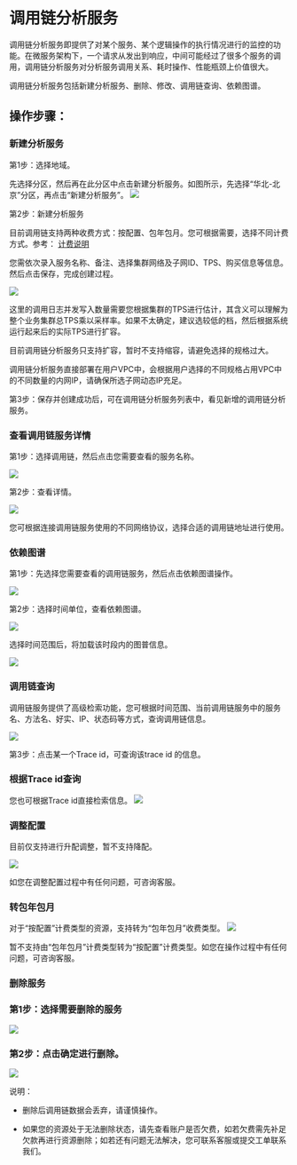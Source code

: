 #  调用链分析服务
调用链分析服务即提供了对某个服务、某个逻辑操作的执行情况进行的监控的功能。在微服务架构下，一个请求从发出到响应，中间可能经过了很多个服务的调用，调用链分析服务对分析服务调用关系、耗时操作、性能瓶颈上价值很大。
	
调用链分析服务包括新建分析服务、删除、修改、调用链查询、依赖图谱。

## 操作步骤：

### 新建分析服务

第1步：选择地域。

先选择分区，然后再在此分区中点击新建分析服务。如图所示，先选择“华北-北京”分区，再点击“新建分析服务”。
   ![](../../../../../image/Internet-Middleware/JD-Distributed-Service-Framework/dyl-list-1.png)
   
   
第2步：新建分析服务

目前调用链支持两种收费方式：按配置、包年包月。您可根据需要，选择不同计费方式。参考： [计费说明](../../Pricing/Billing-Overview.md)

您需依次录入服务名称、备注、选择集群网络及子网ID、TPS、购买信息等信息。然后点击保存，完成创建过程。

   ![](../../../../../image/Internet-Middleware/JD-Distributed-Service-Framework/dyl-create-bnby.png)
   
这里的调用日志并发写入数量需要您根据集群的TPS进行估计，其含义可以理解为整个业务集群总TPS乘以采样率。如果不太确定，建议选较低的档，然后根据系统运行起来后的实际TPS进行扩容。

目前调用链分析服务只支持扩容，暂时不支持缩容，请避免选择的规格过大。

调用链分析服务直接部署在用户VPC中，会根据用户选择的不同规格占用VPC中的不同数量的内网IP，请确保所选子网动态IP充足。
 
第3步：保存并创建成功后，可在调用链分析服务列表中，看见新增的调用链分析服务。


### 查看调用链服务详情


第1步：选择调用链，然后点击您需要查看的服务名称。

  ![](../../../../../image/Internet-Middleware/JD-Distributed-Service-Framework/dyl-list-1.png)
   

第2步：查看详情。
 
   ![](../../../../../image/Internet-Middleware/JD-Distributed-Service-Framework/dyl-detail-1.png)

您可根据连接调用链服务使用的不同网络协议，选择合适的调用链地址进行使用。



###  依赖图谱

第1步：先选择您需要查看的调用链服务，然后点击依赖图谱操作。

![](../../../../../image/Internet-Middleware/JD-Distributed-Service-Framework/dyl-list-1.png)
   
    
第2步：选择时间单位，查看依赖图谱。

   ![](../../../../../image/Internet-Middleware/JD-Distributed-Service-Framework/dyl-yltp-xzsj.png)
 
 选择时间范围后，将加载该时段内的图普信息。
 
   ![](../../../../../image/Internet-Middleware/JD-Distributed-Service-Framework/dyl-yltp-1.png)
   
 ###  调用链查询
 
 调用链服务提供了高级检索功能，您可根据时间范围、当前调用链服务中的服务名、方法名、好实、IP、状态码等方式，查询调用链信息。

 ![](../../../../../image/Internet-Middleware/JD-Distributed-Service-Framework/dyl-dylcx.png)
   
第3步：点击某一个Trace id，可查询该trace id 的信息。
  
   

 ###  根据Trace id查询
 
 您也可根据Trace id直接检索信息。
 ![](../../../../../image/Internet-Middleware/JD-Distributed-Service-Framework/dyl-traceid-cx.png)


###   调整配置

目前仅支持进行升配调整，暂不支持降配。

![](../../../../../image/Internet-Middleware/JD-Distributed-Service-Framework/dyl-tzpz.png)
 
如您在调整配置过程中有任何问题，可咨询客服。

###   转包年包月

对于“按配置”计费类型的资源，支持转为“包年包月”收费类型。
![](../../../../../image/Internet-Middleware/JD-Distributed-Service-Framework/dyl-zbnby.png)

暂不支持由“包年包月”计费类型转为“按配置”计费类型。如您在操作过程中有任何问题，可咨询客服。

###   删除服务

###  第1步：选择需要删除的服务
   ![](../../../../../image/Internet-Middleware/JD-Distributed-Service-Framework/dyl-list.png)
 
###  第2步：点击确定进行删除。
   ![](../../../../../image/Internet-Middleware/JD-Distributed-Service-Framework/dyl-del.png)

说明：

- 删除后调用链数据会丢弃，请谨慎操作。

- 如果您的资源处于无法删除状态，请先查看账户是否欠费，如若欠费需先补足欠款再进行资源删除；如若还有问题无法解决，您可联系客服或提交工单联系我们。


